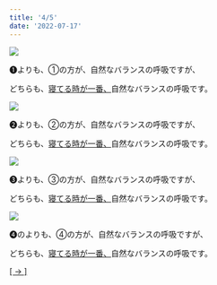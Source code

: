 ```yaml
---
title: '4/5'
date: '2022-07-17'
---
```

![](/images/a_01_.jpg)

➊よりも、①の方が、自然なバランスの呼吸ですが、

どちらも、[寝てる時が一番、]()自然なバランスの呼吸です。

![](/images/a_02_.jpg)

➋よりも、②の方が、自然なバランスの呼吸ですが、

どちらも、[寝てる時が一番、]()自然なバランスの呼吸です。

![](/images/a_03_.jpg)

➌よりも、③の方が、自然なバランスの呼吸ですが、

どちらも、[寝てる時が一番、]()自然なバランスの呼吸です。

![](/images/a_04_.jpg)

➍のよりも、④の方が、自然なバランスの呼吸ですが、

どちらも、[寝てる時が一番、]()自然なバランスの呼吸です。

[[ → ]](/posts/05 "次へ")
